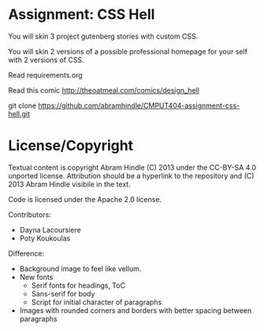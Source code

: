 Assignment: CSS Hell
====================

You will skin 3 project gutenberg stories with custom CSS.

You will skin 2 versions of a possible professional homepage for your
self with 2 versions of CSS.

Read requirements.org

Read this comic http://theoatmeal.com/comics/design_hell

git clone https://github.com/abramhindle/CMPUT404-assignment-css-hell.git

License/Copyright
=================

Textual content is copyright Abram Hindle (C) 2013 under the CC-BY-SA
4.0 unported license. Attribution should be a hyperlink to the
repository and (C) 2013 Abram Hindle visibile in the text.

Code is licensed under the Apache 2.0 license.

Contributors:
  - Dayna Lacoursiere
  - Poty Koukoulas

Difference:
  - Background image to feel like vellum.
  - New fonts
    - Serif fonts for headings, ToC
    - Sans-serif for body
    - Script for initial character of paragraphs
  - Images with rounded corners and borders with better spacing between
  paragraphs
